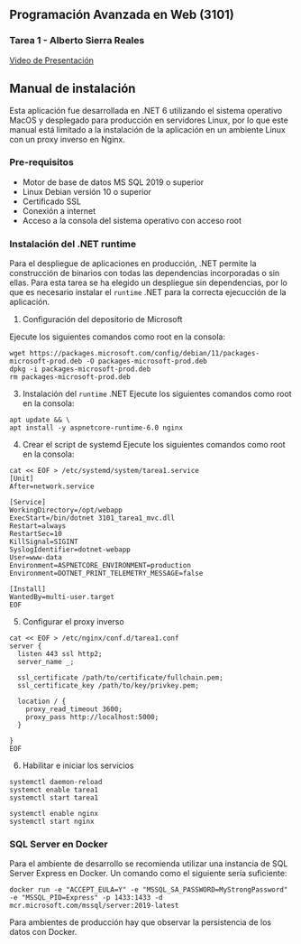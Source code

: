 ## Programación Avanzada en Web (3101)
### Tarea 1 - Alberto Sierra Reales
[Video de Presentación](https://youtu.be/d-qayu-cB4c)

## Manual de instalación
Esta aplicación fue desarrollada en .NET 6 utilizando el sistema operativo MacOS y desplegado para producción en servidores Linux, por lo que este manual está limitado
a la instalación de la aplicación en un ambiente Linux con un proxy inverso en Nginx.

### Pre-requisitos
- Motor de base de datos MS SQL 2019 o superior
- Linux Debian versión 10 o superior
- Certificado SSL
- Conexión a internet
- Acceso a la consola del sistema operativo con acceso root

### Instalación del .NET runtime
Para el despliegue de aplicaciones en producción, .NET permite la construcción de binarios con todas las dependencias incorporadas o sin ellas.
Para esta tarea se ha elegido un despliegue sin dependencias, por lo que es necesario instalar el `runtime` .NET para la correcta ejecucción de la aplicación.

1. Configuración del depositorio de Microsoft

Ejecute los siguientes comandos como root en la consola:
```
wget https://packages.microsoft.com/config/debian/11/packages-microsoft-prod.deb -O packages-microsoft-prod.deb
dpkg -i packages-microsoft-prod.deb
rm packages-microsoft-prod.deb
```

3. Instalación del `runtime` .NET
Ejecute los siguientes comandos como root en la consola:
```
apt update && \
apt install -y aspnetcore-runtime-6.0 nginx
```

4. Crear el script de systemd
Ejecute los siguientes comandos como root en la consola:
```
cat << EOF > /etc/systemd/system/tarea1.service
[Unit]
After=network.service

[Service]
WorkingDirectory=/opt/webapp
ExecStart=/bin/dotnet 3101_tarea1_mvc.dll
Restart=always
RestartSec=10
KillSignal=SIGINT
SyslogIdentifier=dotnet-webapp
User=www-data
Environment=ASPNETCORE_ENVIRONMENT=production
Environment=DOTNET_PRINT_TELEMETRY_MESSAGE=false

[Install]
WantedBy=multi-user.target
EOF
```

5. Configurar el proxy inverso
```
cat << EOF > /etc/nginx/conf.d/tarea1.conf
server {
  listen 443 ssl http2;
  server_name _;

  ssl_certificate /path/to/certificate/fullchain.pem;
  ssl_certificate_key /path/to/key/privkey.pem;

  location / {
    proxy_read_timeout 3600;
    proxy_pass http://localhost:5000;
  }

}
EOF
```

6. Habilitar e iniciar los servicios
```
systemctl daemon-reload
systemct enable tarea1
systemctl start tarea1

systemctl enable nginx
systemctl start nginx
```

### SQL Server en Docker
Para el ambiente de desarrollo se recomienda utilizar una instancia de SQL Server Express en Docker. Un comando como el siguiente sería suficiente:
```
docker run -e "ACCEPT_EULA=Y" -e "MSSQL_SA_PASSWORD=MyStrongPassword" -e "MSSQL_PID=Express" -p 1433:1433 -d mcr.microsoft.com/mssql/server:2019-latest
```

Para ambientes de producción hay que observar la persistencia de los datos con Docker.
